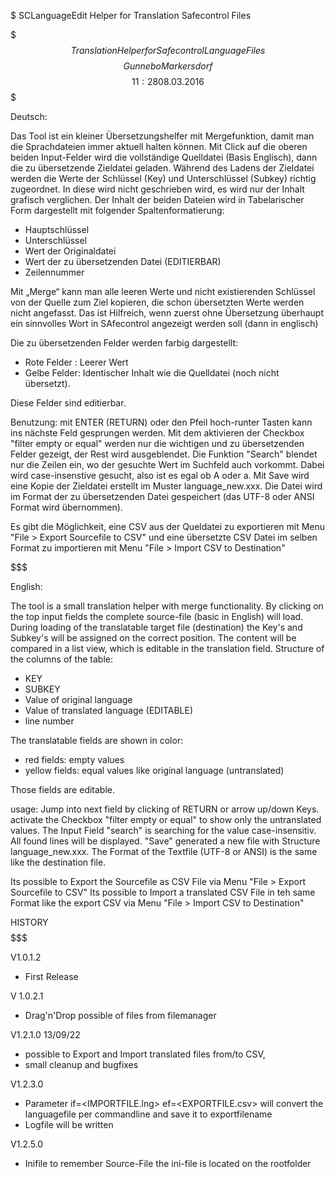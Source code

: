 $ SCLanguageEdit
Helper for Translation Safecontrol Files

$$$$$$$$$$$$$$$$$$$$$$$$$$$$$$$$$$$$$$$$$$$$$$$$$$$$$$$$$
$$  Translation Helper for Safecontrol Language Files  $$
$$                                                     $$
$$                  Gunnebo Markersdorf                $$
$$  11:28 08.03.2016                                   $$
$$$$$$$$$$$$$$$$$$$$$$$$$$$$$$$$$$$$$$$$$$$$$$$$$$$$$$$$$

Deutsch:

Das Tool ist ein kleiner Übersetzungshelfer mit Mergefunktion, damit man die Sprachdateien immer aktuell halten können.
Mit Click auf die oberen beiden Input-Felder wird die vollständige Quelldatei (Basis Englisch), dann die zu übersetzende Zieldatei geladen.
Während des Ladens der Zieldatei werden die Werte der Schlüssel (Key) und Unterschlüssel (Subkey) richtig zugeordnet.
In diese wird nicht geschrieben wird, es wird nur der Inhalt grafisch verglichen.
Der Inhalt der beiden Dateien wird in Tabelarischer Form dargestellt mit folgender Spaltenformatierung:

- Hauptschlüssel
- Unterschlüssel
- Wert der Originaldatei
- Wert der zu übersetzenden Datei (EDITIERBAR)
- Zeilennummer

Mit „Merge“ kann man alle leeren Werte und nicht existierenden Schlüssel von der Quelle zum Ziel kopieren, die schon übersetzten Werte werden nicht angefasst.
Das ist Hilfreich, wenn zuerst ohne Übersetzung überhaupt ein sinnvolles Wort in SAfecontrol angezeigt werden soll (dann in englisch)

Die zu übersetzenden Felder werden farbig dargestellt:
- Rote Felder : Leerer Wert
- Gelbe Felder: Identischer Inhalt wie die Quelldatei (noch nicht übersetzt).

Diese Felder sind editierbar.

Benutzung: 
mit ENTER (RETURN) oder den Pfeil hoch-runter Tasten kann ins nächste Feld gesprungen werden.
Mit dem aktivieren der Checkbox  "filter empty or equal" werden nur die wichtigen und zu übersetzenden Felder gezeigt, der Rest wird ausgeblendet.
Die Funktion "Search" blendet nur die Zeilen ein, wo der gesuchte Wert im Suchfeld auch vorkommt. Dabei wird case-insenstive gesucht, also ist es egal ob A oder a.
Mit Save wird eine Kopie der Zieldatei erstellt im Muster language_new.xxx.
Die Datei wird im Format der zu übersetzenden Datei gespeichert (das UTF-8 oder ANSI Format wird übernommen).

Es gibt die Möglichkeit, eine CSV aus der Queldatei zu exportieren mit Menu "File > Export Sourcefile to CSV" und 
eine übersetzte CSV Datei im selben Format zu importieren mit Menu "File > Import CSV to Destination"

$$$$$$$$$$$$$$$$$$$$$$$$$$$$$$$$$$$$$$$$$$$$$$$$$$$$$$$$$$$$$$$$$$$$$$$$$$$$$$$$$$$$$$$

English:

The tool is a small translation helper with merge functionality.
By clicking on the top input fields the complete source-file (basic in English) will load.
During loading of the translatable target file (destination) the Key's and Subkey's will be assigned on the correct position.
The content will be compared in a list view, which is editable in the translation field.
Structure of the columns of the table:

- KEY
- SUBKEY
- Value of original language
- Value of translated language (EDITABLE)
- line number

The translatable fields are shown in color:
- red fields: empty values
- yellow fields: equal values like original language (untranslated)

Those fields are editable.

usage: 
Jump into next field by clicking of RETURN or arrow up/down Keys.
activate the Checkbox "filter empty or equal" to show only the untranslated values.
The Input Field "search" is searching for the value case-insensitiv. All found lines will be displayed.
"Save" generated a new file with Structure language_new.xxx.
The Format of the Textfile (UTF-8 or ANSI) is the same like the destination file.

Its possible to Export the Sourcefile as CSV File via Menu "File > Export Sourcefile to CSV"
Its possible to Import a translated CSV File in teh same Format like the export CSV via Menu "File > Import CSV to Destination"


$$$$$$$$$$$$$$$$ HISTORY $$$$$$$$$$$$$$$

V1.0.1.2
- First Release

V 1.0.2.1
- Drag'n'Drop possible of files from filemanager

V1.2.1.0  13/09/22
- possible to Export and Import translated files from/to CSV, 
- small cleanup and bugfixes

V1.2.3.0
- Parameter 
    if=<IMPORTFILE.lng>
    ef=<EXPORTFILE.csv>
  will convert the languagefile per commandline and save it to exportfilename
- Logfile will be written

V1.2.5.0
- Inifile to remember Source-File
   the ini-file is located on the rootfolder
